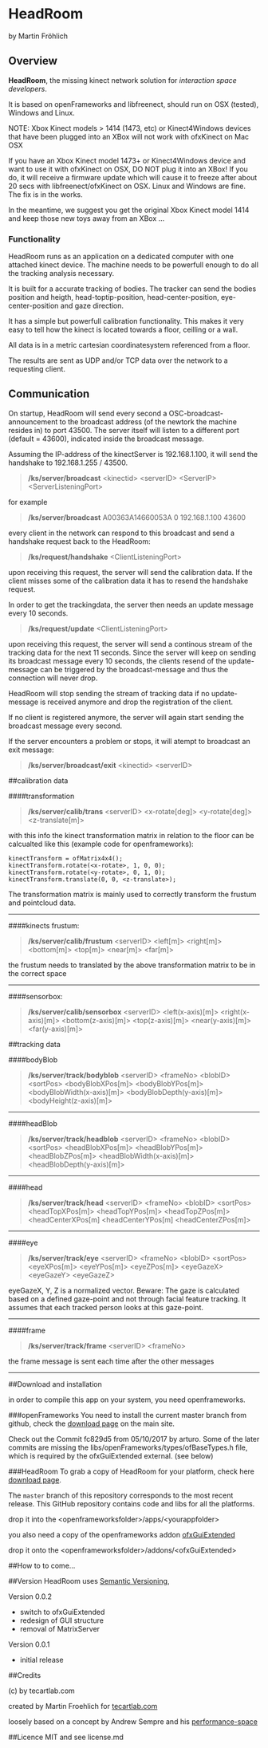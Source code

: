 # HeadRoom

by Martin Fröhlich

## Overview

**HeadRoom**, the missing kinect network solution for *interaction space developers*.

It is based on openFrameworks and libfreenect, should run on OSX (tested), Windows and Linux.

NOTE: Xbox Kinect models > 1414 (1473, etc) or Kinect4Windows devices that have been plugged into an XBox will not work with ofxKinect on Mac OSX

If you have an Xbox Kinect model 1473+ or Kinect4Windows device and want to use it with ofxKinect on OSX, DO NOT plug it into an XBox! If you do, it will receive a firmware update which will cause it to freeze after about 20 secs with libfreenect/ofxKinect on OSX. Linux and Windows are fine. The fix is in the works.

In the meantime, we suggest you get the original Xbox Kinect model 1414 and keep those new toys away from an XBox ...

### Functionality

HeadRoom runs as an application on a dedicated computer with one attached kinect device. The machine needs to be powerfull enough to do all the tracking analysis necessary. 

It is built for a accurate tracking of bodies. The tracker can send the bodies position and heigth, head-toptip-position, head-center-position, eye-center-position and gaze direction.

It has a simple but powerfull calibration functionality. This makes it very easy to tell how the kinect is located towards a floor, ceilling or a wall.

All data is in a metric cartesian coordinatesystem referenced from a floor.

The results are sent as UDP and/or TCP data over the network to a requesting client.

## Communication

On startup, HeadRoom will send every second a OSC-broadcast-announcement to the broadcast address (of the newtork the machine resides in) to port 43500. The server itself will listen to a different port (default = 43600), indicated inside the broadcast message.

Assuming the IP-address of the kinectServer is 192.168.1.100, it will send the handshake to 192.168.1.255 / 43500.

> **/ks/server/broadcast** \<kinectid> \<serverID> \<ServerIP> \<ServerListeningPort>

for example

> **/ks/server/broadcast** A00363A14660053A 0 192.168.1.100 43600

every client in the network can respond to this broadcast and send a handshake request back to the HeadRoom:

> **/ks/request/handshake** \<ClientListeningPort>

upon receiving this request, the server will send the calibration data. If the client misses some of the calibration data it has to resend the handshake request. 

In order to get the trackingdata, the server then needs an update message every 10 seconds.

> **/ks/request/update** \<ClientListeningPort>
> 
upon receiving this request, the server will send a continous stream of the tracking data for the next 11 seconds. Since the server will keep on sending its broadcast message every 10 seconds, the clients resend of the update-message can be triggered by the broadcast-message and thus the connection will never drop.

HeadRoom will stop sending the stream of tracking data if no update-message is received anymore and drop the registration of the client. 

If no client is registered anymore, the server will again start sending the broadcast message every second.

If the server encounters a problem or stops, it will atempt to broadcast an exit message:

> **/ks/server/broadcast/exit** \<kinectid> \<serverID>


##calibration data

####transformation

> **/ks/server/calib/trans** \<serverID> \<x-rotate[deg]> \<y-rotate[deg]> \<z-translate[m]>
> 

with this info the kinect transformation matrix in relation to the floor can be calcualted like this (example code for openframeworks):

    kinectTransform = ofMatrix4x4();
    kinectTransform.rotate(<x-rotate>, 1, 0, 0);
    kinectTransform.rotate(<y-rotate>, 0, 1, 0);
    kinectTransform.translate(0, 0, <z-translate>);

The transformation matrix is mainly used to correctly transform the frustum and pointcloud data.

---
####kinects frustum:

> **/ks/server/calib/frustum** \<serverID> \<left[m]> \<right[m]> \<bottom[m]> \<top[m]> \<near[m]> \<far[m]>
> 

the frustum needs to translated by the above transformation matrix to be in the correct space

---
####sensorbox:

> **/ks/server/calib/sensorbox** \<serverID> \<left(x-axis)[m]> \<right(x-axis)[m]> \<bottom(z-axis)[m]> \<top(z-axis)[m]> \<near(y-axis)[m]> \<far(y-axis)[m]>  
> 

##tracking data


####bodyBlob

> **/ks/server/track/bodyblob** \<serverID> \<frameNo> \<blobID> \<sortPos> \<bodyBlobXPos[m]> \<bodyBlobYPos[m]> \<bodyBlobWidth(x-axis)[m]> \<bodyBlobDepth(y-axis)[m]> \<bodyHeight(z-axis)[m]>

---
####headBlob

> **/ks/server/track/headblob** \<serverID> \<frameNo> \<blobID> \<sortPos> \<headBlobXPos[m]> \<headBlobYPos[m]> \<headBlobZPos[m]> \<headBlobWidth(x-axis)[m]> \<headBlobDepth(y-axis)[m]>

---
####head

> **/ks/server/track/head** \<serverID> \<frameNo> \<blobID> \<sortPos> \<headTopXPos[m]> \<headTopYPos[m]> \<headTopZPos[m]> \<headCenterXPos[m] \<headCenterYPos[m] \<headCenterZPos[m]>
> 

---
####eye

> **/ks/server/track/eye** \<serverID> \<frameNo> \<blobID> \<sortPos> \<eyeXPos[m]> \<eyeYPos[m]> \<eyeZPos[m]> \<eyeGazeX> \<eyeGazeY> \<eyeGazeZ>
> 

eyeGazeX, Y, Z is a normalized vector. Beware: The gaze is calculated based on a defined gaze-point and not through facial feature tracking. It assumes that each tracked person looks at this gaze-point.

---
####frame

> **/ks/server/track/frame** \<serverID> \<frameNo>

the frame message is sent each time after the other messages

---

##Download and installation

in order to compile this app on your system, you need openframeworks.

###openFrameworks
You need to install the current master branch from github, check the [download page](http://openframeworks.cc/download) on the main site.

Check out the Commit fc829d5 from 05/10/2017 by arturo. Some of the later commits are missing the libs/openFrameworks/types/ofBaseTypes.h file, which is required by the ofxGuiExtended external. (see below) 
 
###HeadRoom
To grab a copy of HeadRoom for your platform, check here [download page](http://github.com/tecartlab).  
 
The `master` branch of this repository corresponds to the most recent release. This GitHub repository contains code and libs for all the platforms.

drop it into the \<openframeworksfolder>/apps/\<yourappfolder>

you also need a copy of the openframeworks addon [ofxGuiExtended](https://github.com/frauzufall/ofxGuiExtended.git)

drop it onto the \<openframeworksfolder>/addons/\<ofxGuiExtended>

##How to
to come...

##Version
HeadRoom uses [Semantic Versioning](http://semver.org/), 

Version 0.0.2
- switch to ofxGuiExtended
- redesign of GUI structure
- removal of MatrixServer

Version 0.0.1		
- initial release

##Credits

(c) by tecartlab.com

created by Martin Froehlich for [tecartlab.com](http://tecartlab.com)

loosely based on a concept by Andrew Sempre and his [performance-space](https://bitbucket.org/tezcatlipoca/performance-space)

##Licence
MIT and see license.md
